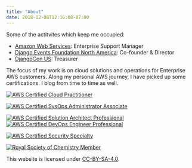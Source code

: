 ```yaml
---
title: "About"
date: 2018-12-08T12:16:08-07:00
---
```


Some of the actitvites which keep me occupied:

-   [Amazon Web Services](https://aws.amazon.com): Enterprise Support Manager
-   [Django Events Foundation North America](https://defna.org): Co-founder & Director
-   [DjangoCon US](https://djangocon.us): Treasurer

The focus of my work is on cloud solutions and operations for Enterprise AWS customers. Along my personal AWS journey, I have picked up some certifications. I blog from time to time as well.

[![AWS Certified Cloud Practitioner](/img/aws_cloudprac.png)](https://www.credly.com/badges/cb34e6f7-ed76-4351-975d-af0871234127/public_url)

[![AWS Certified SysOps Administrator Associate](/img/aws_sysopsassoc.png)](https://www.credly.com/badges/f7b9445c-4fb1-4e34-a01d-d1cffca2a691/public_url)

[![AWS Certified Solution Architect Professional](/img/aws_saprof.png)](https://www.credly.com/badges/a8d77d16-909d-451c-93c8-216f8db1fb6a/public_url)
[![AWS Certified DevOps Engineer Professional](/img/aws_devopsprof.png)](https://www.credly.com/badges/b7249b19-070f-42c9-8818-bff7d0457156/public_url)

[![AWS Certified Security Specialty](/img/aws_secspec.png)](https://www.credly.com/badges/8fb9e8c9-05bb-4222-9ec2-a0388160d24b/public_url)

[![Royal Society of Chemistry Member](/img/mrsc.png)](https://membership.recognition.rsc.org/2cae8659-bf74-42b4-9679-52005ab64466)

This website is licensed under [CC-BY-SA-4.0](https://creativecommons.org/licenses/by-sa/4.0/).
